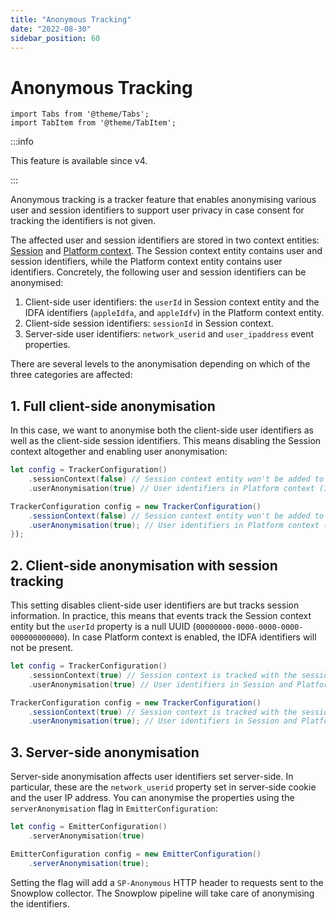 ```yaml
---
title: "Anonymous Tracking"
date: "2022-08-30"
sidebar_position: 60
---
```


# Anonymous Tracking

```mdx-code-block
import Tabs from '@theme/Tabs';
import TabItem from '@theme/TabItem';
```

:::info

This feature is available since v4.

:::

Anonymous tracking is a tracker feature that enables anonymising various user and session identifiers to support user privacy in case consent for tracking the identifiers is not given.

The affected user and session identifiers are stored in two context entities: [Session](tracking-events.md#session) and [Platform context](tracking-events.md#platform). The Session context entity contains user and session identifiers, while the Platform context entity contains user identifiers. Concretely, the following user and session identifiers can be anonymised:

1. Client-side user identifiers: the `userId` in Session context entity and the IDFA identifiers (`appleIdfa`, and `appleIdfv`) in the Platform context entity.
2. Client-side session identifiers: `sessionId` in Session context.
3. Server-side user identifiers: `network_userid` and `user_ipaddress` event properties.

There are several levels to the anonymisation depending on which of the three categories are affected:

## 1. Full client-side anonymisation

In this case, we want to anonymise both the client-side user identifiers as well as the client-side session identifiers. This means disabling the Session context altogether and enabling user anonymisation:

<Tabs groupId="platform">
  <TabItem value="ios" label="iOS" default>

```swift
let config = TrackerConfiguration()
    .sessionContext(false) // Session context entity won't be added to events
    .userAnonymisation(true) // User identifiers in Platform context (IDFA and IDFV) will be anonymised
```

  </TabItem>
  <TabItem value="android" label="Android">

```java
TrackerConfiguration config = new TrackerConfiguration()
    .sessionContext(false) // Session context entity won't be added to events
    .userAnonymisation(true); // User identifiers in Platform context (IDFA and IDFV) will be anonymised
});
```

  </TabItem>
</Tabs>

## 2. Client-side anonymisation with session tracking

This setting disables client-side user identifiers are but tracks session information. In practice, this means that events track the Session context entity but the `userId` property is a null UUID (`00000000-0000-0000-0000-000000000000`). In case Platform context is enabled, the IDFA identifiers will not be present.

<Tabs groupId="platform">
  <TabItem value="ios" label="iOS" default>

```swift
let config = TrackerConfiguration()
    .sessionContext(true) // Session context is tracked with the session ID
    .userAnonymisation(true) // User identifiers in Session and Platform context are anonymised
```

  </TabItem>
  <TabItem value="android" label="Android">

```java
TrackerConfiguration config = new TrackerConfiguration()
    .sessionContext(true) // Session context is tracked with the session ID
    .userAnonymisation(true); // User identifiers in Session and Platform context are anonymised
```

  </TabItem>
</Tabs>

## 3. Server-side anonymisation

Server-side anonymisation affects user identifiers set server-side. In particular, these are the `network_userid` property set in server-side cookie and the user IP address. You can anonymise the properties using the `serverAnonymisation` flag in `EmitterConfiguration`:

<Tabs groupId="platform">
  <TabItem value="ios" label="iOS" default>

```swift
let config = EmitterConfiguration()
    .serverAnonymisation(true)
```

  </TabItem>
  <TabItem value="android" label="Android">

```java
EmitterConfiguration config = new EmitterConfiguration()
    .serverAnonymisation(true);
```

  </TabItem>
</Tabs>

Setting the flag will add a `SP-Anonymous` HTTP header to requests sent to the Snowplow collector. The Snowplow pipeline will take care of anonymising the identifiers.

